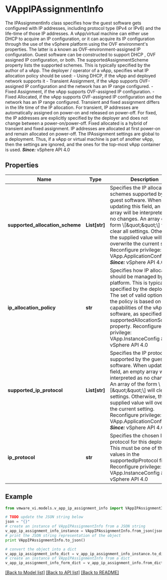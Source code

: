 # VAppIPAssignmentInfo

The IPAssignmentInfo class specifies how the guest software gets configured with IP addresses, including protocol type (IPv4 or IPv6) and the life-time of those IP addresses.  A vApp/virtual machine can either use DHCP to acquire an IP configuration, or it can acquire its IP configuration through the use of the vSphere platform using the OVF environment's properties. The latter is a known as OVF-environment-assigned IP configuration.  Guest software can be constructed to support DHCP , OVF assigned IP configuration, or both. The supportedAssignmentScheme property lists the supported schemes. This is typically specified by the author of a vApp.  The deployer / operator of a vApp, specifies what IP allocation policy should be used: - Using DHCP, if the vApp and deployed network supports it - Transient Assignment, if the vApp supports OVF-assigned IP   configuration and the network has an IP range configured. - Fixed Assignment, if the vApp supports OVF-assigned IP   configuration. - Fixed Allocated, if the vApp supports OVF-assigned IP   configuration and the network has an IP range configured.    Transient and fixed assignment differs in the life time of the IP allocation. For transient, IP addresses are automatically assigned on power-on and released on power-off. For fixed, the IP addresses are explicitly specified by the deployer and does not change between a power-on/power-off. Fixed allocated is a hybrid of transient and fixed assignment. IP addresses are allocated at first power-on and remain allocated on power-off.  The IPAssignment settings are global to a deployment. Thus, if a vApp or virtual machine is part of another vApp, then the settings are ignored, and the ones for the top-most vApp container is used.  ***Since:*** vSphere API 4.0 

## Properties
Name | Type | Description | Notes
------------ | ------------- | ------------- | -------------
**supported_allocation_scheme** | **List[str]** | Specifies the IP allocation schemes supported by the guest software.  When updating this field, an empty array will be interpreted as no changes. An array of the form \\[\&quot;\&quot;\\] will clear all settings. Otherwise, the supplied value will overwrite the current setting.  Reconfigure privilege: VApp.ApplicationConfig  ***Since:*** vSphere API 4.0  | [optional] 
**ip_allocation_policy** | **str** | Specifies how IP allocation should be managed by the VI platform.  This is typically specified by the deployer. The set of valid options for the policy is based on the capabilities of the vApp software, as specified by the supportedAllocationSchemes property.  Reconfigure privilege: VApp.InstanceConfig  ***Since:*** vSphere API 4.0  | [optional] 
**supported_ip_protocol** | **List[str]** | Specifies the IP protocols supported by the guest software.  When updating this field, an empty array will be interpreted as no changes. An array of the form \\[\&quot;\&quot;\\] will clear all settings. Otherwise, the supplied value will overwrite the current setting.  Reconfigure privilege: VApp.ApplicationConfig  ***Since:*** vSphere API 4.0  | [optional] 
**ip_protocol** | **str** | Specifies the chosen IP protocol for this deployment.  This must be one of the values in the supportedIpProtocol field.  Reconfigure privilege: VApp.InstanceConfig  ***Since:*** vSphere API 4.0  | [optional] 

## Example

```python
from vmware_vi.models.v_app_ip_assignment_info import VAppIPAssignmentInfo

# TODO update the JSON string below
json = "{}"
# create an instance of VAppIPAssignmentInfo from a JSON string
v_app_ip_assignment_info_instance = VAppIPAssignmentInfo.from_json(json)
# print the JSON string representation of the object
print VAppIPAssignmentInfo.to_json()

# convert the object into a dict
v_app_ip_assignment_info_dict = v_app_ip_assignment_info_instance.to_dict()
# create an instance of VAppIPAssignmentInfo from a dict
v_app_ip_assignment_info_form_dict = v_app_ip_assignment_info.from_dict(v_app_ip_assignment_info_dict)
```
[[Back to Model list]](../README.md#documentation-for-models) [[Back to API list]](../README.md#documentation-for-api-endpoints) [[Back to README]](../README.md)


